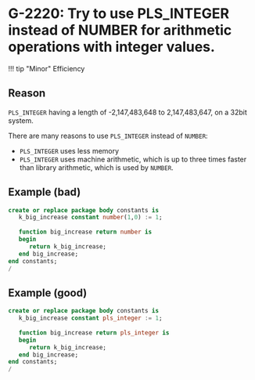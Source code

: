 # G-2220: Try to use PLS_INTEGER instead of NUMBER for arithmetic operations with integer values. 

!!! tip "Minor"
    Efficiency

## Reason

`PLS_INTEGER` having a length of -2,147,483,648 to 2,147,483,647, on a 32bit system.

There are many reasons to use `PLS_INTEGER` instead of `NUMBER`:

* `PLS_INTEGER` uses less memory
* `PLS_INTEGER` uses machine arithmetic, which is up to three times faster than library arithmetic, which is used by `NUMBER`.

## Example (bad)

```sql
create or replace package body constants is
   k_big_increase constant number(1,0) := 1;
   
   function big_increase return number is
   begin
      return k_big_increase;
   end big_increase;
end constants;
/
```

## Example (good)

```sql
create or replace package body constants is
   k_big_increase constant pls_integer := 1;
   
   function big_increase return pls_integer is
   begin
      return k_big_increase;
   end big_increase;
end constants;
/
```
